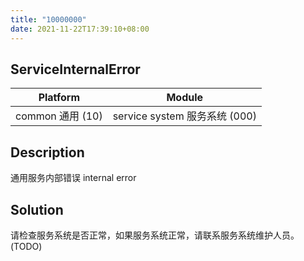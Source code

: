 ```yaml
---
title: "10000000"
date: 2021-11-22T17:39:10+08:00
---
```

## ServiceInternalError
| Platform                   | Module
|----------------------------|----------|
| common 通用 (10) | service system 服务系统 (000) |

## Description
通用服务内部错误 internal error

## Solution
请检查服务系统是否正常，如果服务系统正常，请联系服务系统维护人员。(TODO)